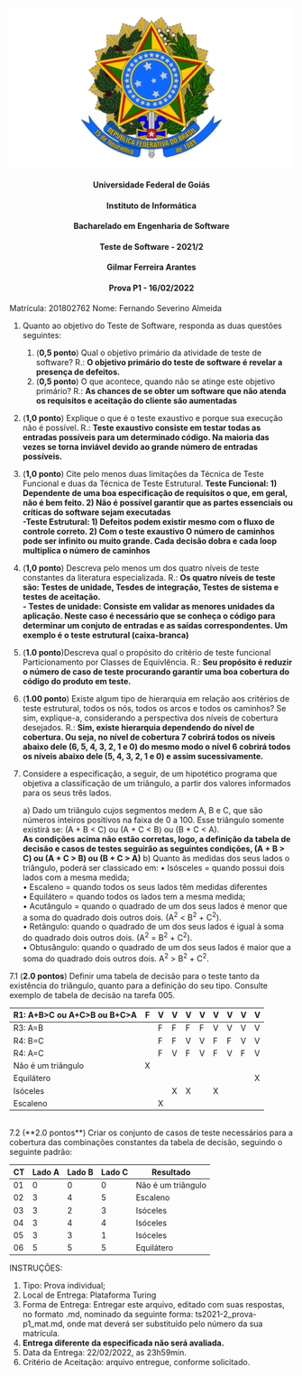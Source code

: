 <div align=center>
  <img src="brasaooficialcolorido.png">
</div>

#### <p style="text-align: center;">Universidade Federal de Goiás</p>

#### <p style="text-align: center;">Instituto de Informática</p>

#### <p style="text-align: center;">Bacharelado em Engenharia de Software</p>

#### <p style="text-align: center;">Teste de Software - 2021/2</p>

#### <p style="text-align: center;">Gilmar Ferreira Arantes</p>

#### <p style="text-align: center;"> Prova P1 - 16/02/2022</p>

Matrícula: 201802762
Nome: Fernando Severino Almeida

1. Quanto ao objetivo do Teste de Software, responda as duas questões seguintes:
   1. (**0,5 ponto**) Qual o objetivo primário da atividade de teste de software? R.: **O objetivo primário do teste de software é revelar a presença de defeitos.**
   2. (**0,5 ponto**) O que acontece, quando não se atinge este objetivo primário? R.: **As chances de se obter um software que não atenda os requisitos e aceitação do cliente são aumentadas**
2. (**1,0 ponto**) Explique o que é o teste exaustivo e porque sua execução não é possível. R.: **Teste exaustivo consiste em testar todas as entradas possíveis para um determinado código. Na maioria das vezes se torna inviável devido ao grande número de entradas possíveis.**
3. (**1,0 ponto**) Cite pelo menos duas limitações da Técnica de Teste Funcional e duas da Técnica de Teste Estrutural.
**Teste Funcional: 1) Dependente de uma boa especificação de requisitos o que, em geral, não é bem feito. 2) Não é possível garantir que as partes essenciais ou críticas do software sejam executadas**<br />
**-Teste Estrutural: 1) Defeitos podem existir mesmo com o fluxo de controle correto. 2) Com o teste exaustivo O número de caminhos pode ser infinito ou muito grande. Cada decisão dobra e cada loop multiplica o número de caminhos**
4. (**1,0 ponto**) Descreva pelo menos um dos quatro níveis de teste constantes da literatura especializada. R.: **Os quatro níveis de teste são: Testes de unidade, Tesdes de integração, Testes de sistema e testes de aceitação.**<br />
**- Testes de unidade: Consiste em validar as menores unidades da aplicação. Neste caso é necessário que se conheça o código para determinar um conjuto de entradas e as saídas correspondentes. Um exemplo é o teste estrutural (caixa-branca)**
5. (**1.0 ponto**)Descreva qual o propósito do critério de teste funcional Particionamento por Classes de Equivlência. R.: **Seu propósito é reduzir o número de caso de teste procurando garantir uma boa cobertura do código do produto em teste.**
6. (**1.00 ponto**) Existe algum tipo de hierarquia em relação aos critérios de teste estrutural, todos os nós, todos os arcos e todos os caminhos? Se sim, explique-a, considerando a perspectiva dos níveis de cobertura desejados. R.: **Sim, existe hierarquia dependendo do nível de cobertura. Ou seja, no nível de cobertura 7 cobrirá todos os níveis abaixo dele (6, 5, 4, 3, 2, 1 e 0) do mesmo modo o nível 6 cobrirá todos os níveis abaixo dele (5, 4, 3, 2, 1 e 0) e assim sucessivamente.**
7. Considere a especificação, a seguir, de um hipotético programa que objetiva a classificação de um triângulo, a partir dos valores informados para os seus três lados.

   a) Dado um triângulo cujos segmentos medem A, B e C, que são números inteiros positivos na faixa de 0 a 100. Esse triângulo somente existirá se: (A + B < C) ou (A + C < B) ou (B + C < A).<br />
   **As condições acima não estão corretas, logo, a definição da tabela de decisão e casos de testes seguirão as seguintes condições, (A + B > C) ou (A + C > B) ou (B + C > A)**
   b) Quanto às medidas dos seus lados o triângulo, poderá ser classicado em:
         • Isósceles = quando possui dois lados com a mesma medida;<br />
         • Escaleno = quando todos os seus lados têm medidas diferentes<br />
         • Equilátero = quando todos os lados tem a mesma medida;<br />
         • Acutângulo = quando o quadrado de um dos seus lados é menor que a soma do quadrado dois outros dois. (A<sup>2</sup> < B<sup>2</sup> + C<sup>2</sup>).<br />
         • Retângulo: quando o quadrado de um dos seus lados é igual à soma do quadrado dois outros dois. (A<sup>2</sup> = B<sup>2</sup> + C<sup>2</sup>).<br />
         • Obtusângulo: quando o quadrado de um dos seus lados é maior que a soma do quadrado dois outros dois. A<sup>2</sup> > B<sup>2</sup> + C<sup>2</sup>.

7.1 (**2.0 pontos**) Definir uma tabela de decisão para o teste tanto da existência do triângulo, quanto para a definição do seu tipo. Consulte exemplo de tabela de decisão na tarefa 005.

|R1: A+B>C ou A+C>B ou B+C>A|F|V|V|V|V|V|V|V|V|
|---|---|---|---|---|---|---|---|---|---|
|R3: A=B||F|F|F|F|V|V|V|V|
|R4: B=C||F|F|V|V|F|F|V|V|
|R4: A=C||F|V|F|V|F|V|F|V|
|Não é um triângulo|X|||||||||
|Equilátero|||||||||X|
|Isóceles|||X|X||X||||
|Escaleno||X||||||||

<br/>
7.2 (**2.0 pontos**) Criar os conjunto de casos de teste necessários para a cobertura das combinações constantes da tabela de decisão, seguindo o seguinte padrão:<br/>

|CT|Lado A|Lado B|Lado C|Resultado|
|---|---|---|---|---|
|01|0|0|0|Não é um triângulo|
|02|3|4|5|Escaleno|
|03|3|2|3|Isóceles|
|04|3|4|4|Isóceles|
|05|3|3|1|Isóceles|
|06|5|5|5|Equilátero|

INSTRUÇÕES:

1. Tipo: Prova individual;
2. Local de Entrega: Plataforma Turing
3. Forma de Entrega: Entregar este arquivo, editado com suas respostas, no formato .md, nominado da seguinte forma: ts2021-2_prova-p1_mat.md, onde mat deverá ser substituído pelo número da sua matrícula.
4. **Entrega diferente da especificada não será avaliada.**
5. Data da Entrega: 22/02/2022, as 23h59min.
6. Critério de Aceitação: arquivo entregue, conforme solicitado.
